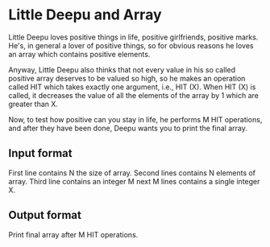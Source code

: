 # Little Deepu and Array

Little Deepu loves positive things in life, positive girlfriends, positive marks. He's, in general a lover of positive things, so for obvious reasons he loves an array which contains positive elements.

Anyway, Little Deepu also thinks that not every value in his so called positive array deserves to be valued so high, so he makes an operation called HIT which takes exactly one argument, i.e., HIT (X). When HIT (X) is called, it decreases the value of all the elements of the array by 1 which are greater than X.

Now, to test how positive can you stay in life, he performs M HIT operations, and after they have been done, Deepu wants you to print the final array.

## Input format

First line contains N the size of array. Second lines contains N elements of array. Third line contains an integer M next M lines contains a single integer X.

## Output format

Print final array after M HIT operations.
